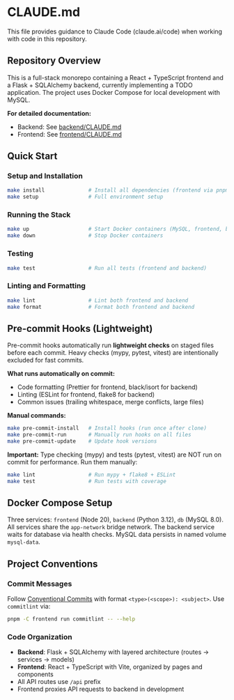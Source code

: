 # CLAUDE.md

This file provides guidance to Claude Code (claude.ai/code) when working with code in this repository.

## Repository Overview

This is a full-stack monorepo containing a React + TypeScript frontend and a Flask + SQLAlchemy backend, currently implementing a TODO application. The project uses Docker Compose for local development with MySQL.

**For detailed documentation:**
- Backend: See [backend/CLAUDE.md](backend/CLAUDE.md)
- Frontend: See [frontend/CLAUDE.md](frontend/CLAUDE.md)

## Quick Start

### Setup and Installation
```bash
make install              # Install all dependencies (frontend via pnpm, backend via poetry)
make setup                # Full environment setup
```

### Running the Stack
```bash
make up                   # Start Docker containers (MySQL, frontend, backend)
make down                 # Stop Docker containers
```

### Testing
```bash
make test                 # Run all tests (frontend and backend)
```

### Linting and Formatting
```bash
make lint                 # Lint both frontend and backend
make format               # Format both frontend and backend
```

## Pre-commit Hooks (Lightweight)

Pre-commit hooks automatically run **lightweight checks** on staged files before each commit. Heavy checks (mypy, pytest, vitest) are intentionally excluded for fast commits.

**What runs automatically on commit:**
- Code formatting (Prettier for frontend, black/isort for backend)
- Linting (ESLint for frontend, flake8 for backend)
- Common issues (trailing whitespace, merge conflicts, large files)

**Manual commands:**
```bash
make pre-commit-install   # Install hooks (run once after clone)
make pre-commit-run       # Manually run hooks on all files
make pre-commit-update    # Update hook versions
```

**Important:** Type checking (mypy) and tests (pytest, vitest) are NOT run on commit for performance. Run them manually:
```bash
make lint                 # Run mypy + flake8 + ESLint
make test                 # Run tests with coverage
```

## Docker Compose Setup

Three services: `frontend` (Node 20), `backend` (Python 3.12), `db` (MySQL 8.0). All services share the `app-network` bridge network. The backend service waits for database via health checks. MySQL data persists in named volume `mysql-data`.

## Project Conventions

### Commit Messages

Follow [Conventional Commits](https://www.conventionalcommits.org/) with format `<type>(<scope>): <subject>`. Use `commitlint` via:
```bash
pnpm -C frontend run commitlint -- --help
```

### Code Organization

- **Backend**: Flask + SQLAlchemy with layered architecture (routes → services → models)
- **Frontend**: React + TypeScript with Vite, organized by pages and components
- All API routes use `/api` prefix
- Frontend proxies API requests to backend in development

